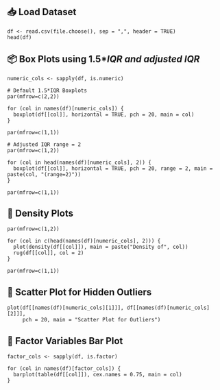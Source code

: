 ## 📥 Load Dataset

```R{r}
df <- read.csv(file.choose(), sep = ",", header = TRUE)
head(df)
```
## 📦 Box Plots using 1.5*_IQR and adjusted IQR_

```R{r}
numeric_cols <- sapply(df, is.numeric)

# Default 1.5*IQR Boxplots
par(mfrow=c(2,2))

for (col in names(df)[numeric_cols]) {
  boxplot(df[[col]], horizontal = TRUE, pch = 20, main = col)
}

par(mfrow=c(1,1))

# Adjusted IQR range = 2
par(mfrow=c(1,2))

for (col in head(names(df)[numeric_cols], 2)) {
  boxplot(df[[col]], horizontal = TRUE, pch = 20, range = 2, main = paste(col, "(range=2)"))
}

par(mfrow=c(1,1))
```
## 🌊 Density Plots

```R{r}
par(mfrow=c(1,2))

for (col in c(head(names(df)[numeric_cols], 2))) {
  plot(density(df[[col]]), main = paste("Density of", col))
  rug(df[[col]], col = 2)
}

par(mfrow=c(1,1))
```
## 🔎 Scatter Plot for Hidden Outliers

```R{r}
plot(df[[names(df)[numeric_cols][1]]], df[[names(df)[numeric_cols][2]]],
     pch = 20, main = "Scatter Plot for Outliers")
```
## 🧩 Factor Variables Bar Plot

```R{r}
factor_cols <- sapply(df, is.factor)

for (col in names(df)[factor_cols]) {
  barplot(table(df[[col]]), cex.names = 0.75, main = col)
}

```